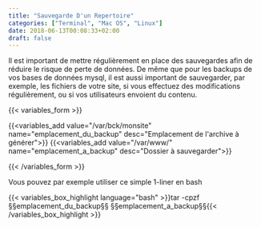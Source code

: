 ```yaml
---
title: "Sauvegarde D'un Repertoire"
categories: ["Terminal", "Mac OS", "Linux"]
date: 2018-06-13T00:08:33+02:00
draft: false
---
```


Il est important de mettre régulièrement en place des sauvegardes afin de réduire le risque de perte de données. De même que pour les backups de vos bases de données mysql, il est aussi important de sauvegarder, par exemple, les fichiers de votre site, si vous effectuez des modifications régulièrement, ou si vos utilisateurs envoient du contenu.


<!--more-->
{{< variables_form >}}

{{<variables_add value="/var/bck/monsite" name="emplacement_du_backup" desc="Emplacement de l'archive à générer">}}
{{<variables_add value="/var/www/" name="emplacement_a_backup" desc="Dossier à sauvegarder">}}

{{< /variables_form >}}


Vous pouvez par exemple utiliser ce simple 1-liner en bash

{{< variables_box_highlight language="bash" >}}tar -cpzf §§emplacement_du_backup§§ §§emplacement_a_backup§§{{< /variables_box_highlight >}}
